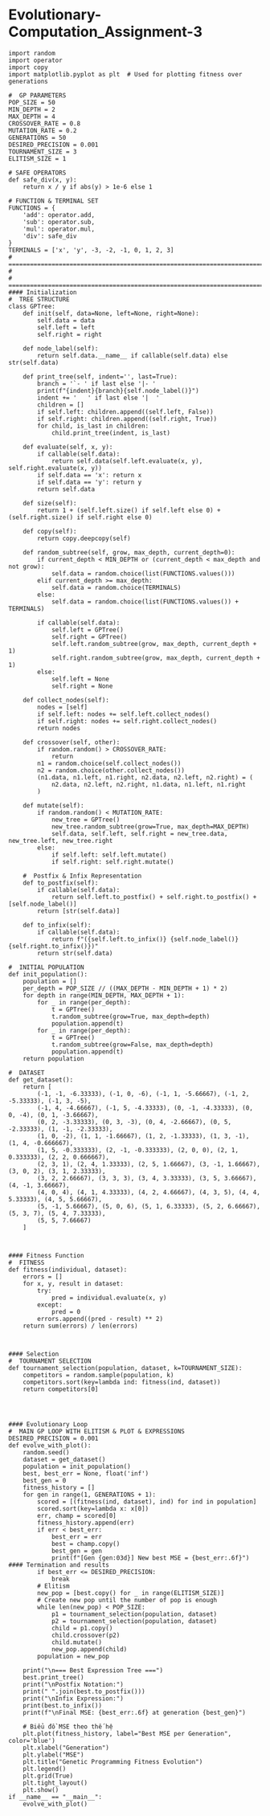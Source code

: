 # Evolutionary-Computation_Assignment-3


    import random
    import operator
    import copy
    import matplotlib.pyplot as plt  # Used for plotting fitness over generations
    
    #  GP PARAMETERS 
    POP_SIZE = 50
    MIN_DEPTH = 2
    MAX_DEPTH = 4
    CROSSOVER_RATE = 0.8
    MUTATION_RATE = 0.2
    GENERATIONS = 50
    DESIRED_PRECISION = 0.001
    TOURNAMENT_SIZE = 3   
    ELITISM_SIZE = 1     
    
    # SAFE OPERATORS
    def safe_div(x, y):
        return x / y if abs(y) > 1e-6 else 1
    
    # FUNCTION & TERMINAL SET 
    FUNCTIONS = {
        'add': operator.add,
        'sub': operator.sub,
        'mul': operator.mul,
        'div': safe_div
    }
    TERMINALS = ['x', 'y', -3, -2, -1, 0, 1, 2, 3]
    # =============================================================================
    # 
    # =============================================================================
    #### Initialization
    #  TREE STRUCTURE 
    class GPTree:
        def init(self, data=None, left=None, right=None):
            self.data = data
            self.left = left
            self.right = right
    
        def node_label(self):
            return self.data.__name__ if callable(self.data) else str(self.data)
    
        def print_tree(self, indent='', last=True):
            branch = '`- ' if last else '|- '
            print(f"{indent}{branch}{self.node_label()}")
            indent += '   ' if last else '|  '
            children = []
            if self.left: children.append((self.left, False))
            if self.right: children.append((self.right, True))
            for child, is_last in children:
                child.print_tree(indent, is_last)
    
        def evaluate(self, x, y):
            if callable(self.data):
                return self.data(self.left.evaluate(x, y), self.right.evaluate(x, y))
            if self.data == 'x': return x
            if self.data == 'y': return y
            return self.data
    
        def size(self):
            return 1 + (self.left.size() if self.left else 0) + (self.right.size() if self.right else 0)
    
        def copy(self):
            return copy.deepcopy(self)
    
        def random_subtree(self, grow, max_depth, current_depth=0):
            if current_depth < MIN_DEPTH or (current_depth < max_depth and not grow):
                self.data = random.choice(list(FUNCTIONS.values()))
            elif current_depth >= max_depth:
                self.data = random.choice(TERMINALS)
            else:
                self.data = random.choice(list(FUNCTIONS.values()) + TERMINALS)
    
            if callable(self.data):
                self.left = GPTree()
                self.right = GPTree()
                self.left.random_subtree(grow, max_depth, current_depth + 1)
                self.right.random_subtree(grow, max_depth, current_depth + 1)
            else:
                self.left = None
                self.right = None
    
        def collect_nodes(self):
            nodes = [self]
            if self.left: nodes += self.left.collect_nodes()
            if self.right: nodes += self.right.collect_nodes()
            return nodes
    
        def crossover(self, other):
            if random.random() > CROSSOVER_RATE:
                return
            n1 = random.choice(self.collect_nodes())
            n2 = random.choice(other.collect_nodes())
            (n1.data, n1.left, n1.right, n2.data, n2.left, n2.right) = (
                n2.data, n2.left, n2.right, n1.data, n1.left, n1.right
            )
    
        def mutate(self):
            if random.random() < MUTATION_RATE:
                new_tree = GPTree()
                new_tree.random_subtree(grow=True, max_depth=MAX_DEPTH)
                self.data, self.left, self.right = new_tree.data, new_tree.left, new_tree.right
            else:
                if self.left: self.left.mutate()
                if self.right: self.right.mutate()
    
        #  Postfix & Infix Representation 
        def to_postfix(self):
            if callable(self.data):
                return self.left.to_postfix() + self.right.to_postfix() + [self.node_label()]
            return [str(self.data)]
    
        def to_infix(self):
            if callable(self.data):
                return f"({self.left.to_infix()} {self.node_label()} {self.right.to_infix()})"
            return str(self.data)
    
    #  INITIAL POPULATION 
    def init_population():
        population = []
        per_depth = POP_SIZE // ((MAX_DEPTH - MIN_DEPTH + 1) * 2)
        for depth in range(MIN_DEPTH, MAX_DEPTH + 1):
            for _ in range(per_depth):
                t = GPTree()
                t.random_subtree(grow=True, max_depth=depth)
                population.append(t)
            for _ in range(per_depth):
                t = GPTree()
                t.random_subtree(grow=False, max_depth=depth)
                population.append(t)
        return population
    
    #  DATASET 
    def get_dataset():
        return [
            (-1, -1, -6.33333), (-1, 0, -6), (-1, 1, -5.66667), (-1, 2, -5.33333), (-1, 3, -5),
            (-1, 4, -4.66667), (-1, 5, -4.33333), (0, -1, -4.33333), (0, 0, -4), (0, 1, -3.66667),
            (0, 2, -3.33333), (0, 3, -3), (0, 4, -2.66667), (0, 5, -2.33333), (1, -1, -2.33333),
            (1, 0, -2), (1, 1, -1.66667), (1, 2, -1.33333), (1, 3, -1), (1, 4, -0.666667),
            (1, 5, -0.333333), (2, -1, -0.333333), (2, 0, 0), (2, 1, 0.333333), (2, 2, 0.666667),
            (2, 3, 1), (2, 4, 1.33333), (2, 5, 1.66667), (3, -1, 1.66667), (3, 0, 2), (3, 1, 2.33333),
            (3, 2, 2.66667), (3, 3, 3), (3, 4, 3.33333), (3, 5, 3.66667), (4, -1, 3.66667),
            (4, 0, 4), (4, 1, 4.33333), (4, 2, 4.66667), (4, 3, 5), (4, 4, 5.33333), (4, 5, 5.66667),
            (5, -1, 5.66667), (5, 0, 6), (5, 1, 6.33333), (5, 2, 6.66667), (5, 3, 7), (5, 4, 7.33333),
            (5, 5, 7.66667)
        ]
    
    
    
    #### Fitness Function
    #  FITNESS 
    def fitness(individual, dataset):
        errors = []
        for x, y, result in dataset:
            try:
                pred = individual.evaluate(x, y)
            except:
                pred = 0
            errors.append((pred - result) ** 2)
        return sum(errors) / len(errors)
    
    
    
    #### Selection
    #  TOURNAMENT SELECTION 
    def tournament_selection(population, dataset, k=TOURNAMENT_SIZE):
        competitors = random.sample(population, k)
        competitors.sort(key=lambda ind: fitness(ind, dataset))
        return competitors[0]
    
    
    
    
    #### Evolutionary Loop
    #  MAIN GP LOOP WITH ELITISM & PLOT & EXPRESSIONS 
    DESIRED_PRECISION = 0.001
    def evolve_with_plot():
        random.seed()
        dataset = get_dataset()
        population = init_population()
        best, best_err = None, float('inf')
        best_gen = 0
        fitness_history = []
        for gen in range(1, GENERATIONS + 1):
            scored = [(fitness(ind, dataset), ind) for ind in population]
            scored.sort(key=lambda x: x[0])
            err, champ = scored[0]
            fitness_history.append(err)
            if err < best_err:
                best_err = err
                best = champ.copy()
                best_gen = gen
                print(f"[Gen {gen:03d}] New best MSE = {best_err:.6f}")         
    #### Termination and results
            if best_err <= DESIRED_PRECISION:
                break
            # Elitism
            new_pop = [best.copy() for _ in range(ELITISM_SIZE)]
            # Create new pop until the number of pop is enough
            while len(new_pop) < POP_SIZE:
                p1 = tournament_selection(population, dataset)
                p2 = tournament_selection(population, dataset)
                child = p1.copy()
                child.crossover(p2)
                child.mutate()
                new_pop.append(child)
            population = new_pop
    
        print("\n=== Best Expression Tree ===")
        best.print_tree()
        print("\nPostfix Notation:")
        print(" ".join(best.to_postfix()))
        print("\nInfix Expression:")
        print(best.to_infix())
        print(f"\nFinal MSE: {best_err:.6f} at generation {best_gen}")
    
        # Biểu đồ MSE theo thế hệ
        plt.plot(fitness_history, label="Best MSE per Generation", color='blue')
        plt.xlabel("Generation")
        plt.ylabel("MSE")
        plt.title("Genetic Programming Fitness Evolution")
        plt.legend()
        plt.grid(True)
        plt.tight_layout()
        plt.show()
    if __name__ == "__main__":
        evolve_with_plot()
